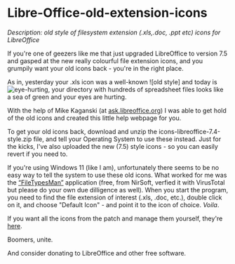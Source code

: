 # Libre-Office-old-extension-icons
*Description: old style of filesystem extension (.xls,.doc, .ppt etc) icons for LibreOffice*

If you're one of geezers like me that just upgraded LibreOffice to version 7.5 and gasped at the new really colourful file extension icons, and you grumpily want your old icons back - you're in the right place.

As in, yesterday your .xls icon was a well-known ![old style] and today is ![eye-hurting](https://s10.aconvert.com/convert/p3r68-cdx67/a9jr0-f0q9p-001.ico), your directory with hundreds of spreadsheet files looks like a sea of green and your eyes are hurting.

With the help of Mike Kaganski (at [ask.libreoffice.org](https://ask.libreoffice.org/t/new-installation-of-libreoffice-installed-horrible-file-extension-icons/91710)) I was able to get hold of the old icons and created this little help webpage for you.

To get your old icons back, download and unzip the icons-libreoffice-7.4-style.zip file, and tell your Operating System to use these instead. Just for the kicks, I've also uploaded the new (7.5) style icons - so you can easily revert if you need to.

If you're using Windows 11 (like I am), unfortunately there seems to be no easy way to tell the system to use these old icons. What worked for me was the [“FileTypesMan”](https://www.nirsoft.net/utils/file_types_manager.html) application (free, from NirSoft, verfied it with VirusTotal but please do your own due dilligence as well). When you start the program, you need to find the file extension of interest (.xls, .doc, etc.), double click on it, and choose "Default Icon" - and point it to the icon of choice. _Voila_.

If you want all the icons from the patch and manage them yourself, they're [here](https://gerrit.libreoffice.org/c/core/+/143885).

Boomers, unite.

And consider donating to LibreOffice and other free software.
